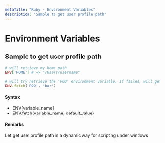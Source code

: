 ```yaml
---
metaTitle: "Ruby - Environment Variables"
description: "Sample to get user profile path"
---
```


# Environment Variables



## Sample to get user profile path


```ruby
# will retrieve my home path
ENV['HOME'] # => "/Users/username"

# will try retrieve the 'FOO' environment variable. If failed, will get 'bar'
ENV.fetch('FOO', 'bar')

```



#### Syntax


- ENV[variable_name]
- ENV.fetch(variable_name, default_value)



#### Remarks


Let get user profile path in a dynamic way for scripting under windows

